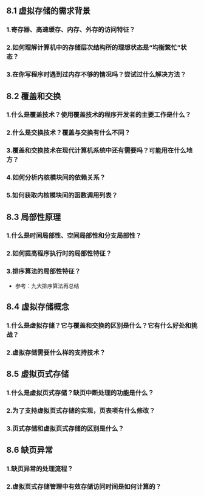 ## 8.1 虚拟存储的需求背景
### 1.寄存器、高速缓存、内存、外存的访问特征？
### 2.如何理解计算机中的存储层次结构所的理想状态是“均衡繁忙”状态？
### 3.在你写程序时遇到过内存不够的情况吗？尝试过什么解决方法？
## 8.2 覆盖和交换
### 1.什么是覆盖技术？使用覆盖技术的程序开发者的主要工作是什么？
### 2.什么是交换技术？覆盖与交换有什么不同？
### 3.覆盖和交换技术在现代计算机系统中还有需要吗？可能用在什么地方？
### 4.如何分析内核模块间的依赖关系？
### 5.如何获取内核模块间的函数调用列表？
## 8.3 局部性原理
### 1.什么是时间局部性、空间局部性和分支局部性？
### 2.如何提高程序执行时的局部性特征？
### 3.排序算法的局部性特征？

- 参考：九大排序算法再总结

## 8.4 虚拟存储概念
### 1.什么是虚拟存储？它与覆盖和交换的区别是什么？它有什么好处和挑战？
### 2.虚拟存储需要什么样的支持技术？
## 8.5 虚拟页式存储
### 1.什么是虚拟页式存储？缺页中断处理的功能是什么？
### 2.为了支持虚拟页式存储的实现，页表项有什么修改？
### 3.页式存储和虚拟页式存储的区别是什么？
## 8.6 缺页异常
### 1.缺页异常的处理流程？
### 2.虚拟页式存储管理中有效存储访问时间是如何计算的？